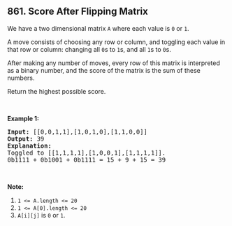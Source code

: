 ## 861. Score After Flipping Matrix

<p>We have a two dimensional matrix&nbsp;<code>A</code> where each value is <code>0</code> or <code>1</code>.</p>

<p>A move consists of choosing any row or column, and toggling each value in that row or column: changing all <code>0</code>s to <code>1</code>s, and all <code>1</code>s to <code>0</code>s.</p>

<p>After making any number of moves, every row of this matrix is interpreted as a binary number, and the score of the matrix is the sum of these numbers.</p>

<p>Return the highest possible&nbsp;score.</p>

<p>&nbsp;</p>

<ol>
</ol>

<div>
<p><strong>Example 1:</strong></p>

<pre>
<strong>Input: </strong><span id="example-input-1-1">[[0,0,1,1],[1,0,1,0],[1,1,0,0]]</span>
<strong>Output: </strong><span id="example-output-1">39</span>
<strong>Explanation:
</strong>Toggled to <span id="example-input-1-1">[[1,1,1,1],[1,0,0,1],[1,1,1,1]].
0b1111 + 0b1001 + 0b1111 = 15 + 9 + 15 = 39</span></pre>

<p>&nbsp;</p>

<p><strong>Note:</strong></p>

<ol>
	<li><code>1 &lt;= A.length &lt;= 20</code></li>
	<li><code>1 &lt;= A[0].length &lt;= 20</code></li>
	<li><code>A[i][j]</code>&nbsp;is <code>0</code> or <code>1</code>.</li>
</ol>
</div>
